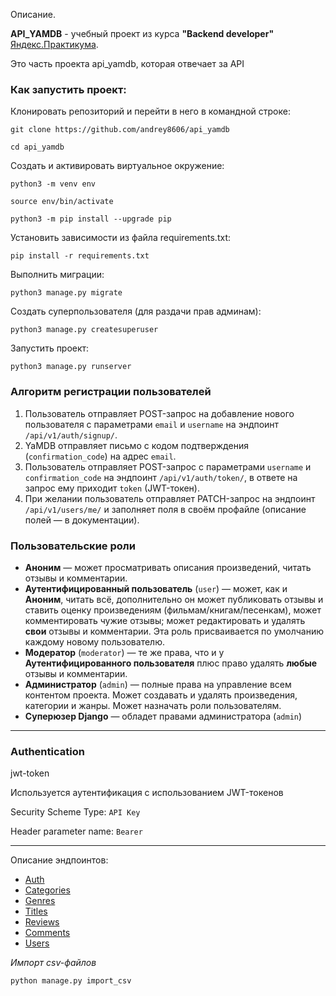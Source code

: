 
Описание.  

**API_YAMDB** - учебный проект из курса **"Backend developer"** [Яндекс.Практикума](https://praktikum.yandex.ru/backend-developer/).



Это часть проекта api_yamdb, которая отвечает за API

### Как запустить проект:

Клонировать репозиторий и перейти в него в командной строке:

```
git clone https://github.com/andrey8606/api_yamdb
```

```
cd api_yamdb
```

Cоздать и активировать виртуальное окружение:

```
python3 -m venv env
```

```
source env/bin/activate
```

```
python3 -m pip install --upgrade pip
```

Установить зависимости из файла requirements.txt:

```
pip install -r requirements.txt
```

Выполнить миграции:

```
python3 manage.py migrate
```
Создать суперпользователя (для раздачи прав админам):

```
python3 manage.py createsuperuser
```

Запустить проект:

```
python3 manage.py runserver
```

### Алгоритм регистрации пользователей

1. Пользователь отправляет POST-запрос на добавление нового пользователя с параметрами `email` и `username` на эндпоинт `/api/v1/auth/signup/`.
2. YaMDB отправляет письмо с кодом подтверждения (`confirmation_code`) на адрес `email`.
3. Пользователь отправляет POST-запрос с параметрами `username` и `confirmation_code` на эндпоинт `/api/v1/auth/token/`, в ответе на запрос ему приходит `token` (JWT-токен).
4. При желании пользователь отправляет PATCH-запрос на эндпоинт `/api/v1/users/me/` и заполняет поля в своём профайле (описание полей — в документации).

### Пользовательские роли

- **Аноним** — может просматривать описания произведений, читать отзывы и комментарии.
- **Аутентифицированный пользователь** (`user`) — может, как и **Аноним**, читать всё, дополнительно он может публиковать отзывы и ставить оценку произведениям (фильмам/книгам/песенкам), может комментировать чужие отзывы; может редактировать и удалять **свои** отзывы и комментарии. Эта роль присваивается по умолчанию каждому новому пользователю.
- **Модератор** (`moderator`) — те же права, что и у **Аутентифицированного пользователя** плюс право удалять **любые** отзывы и комментарии.
- **Администратор** (`admin`) — полные права на управление всем контентом проекта. Может создавать и удалять произведения, категории и жанры. Может назначать роли пользователям.
- **Суперюзер Django** — обладет правами администратора (`admin`)
***
### Authentication
jwt-token

Используется аутентификация с использованием JWT-токенов

Security Scheme Type: `API Key`

Header parameter name: `Bearer`
***

Описание эндпоинтов:

- [Auth](api_yamdb/static/readme_files/README_Auth.md)
- [Categories](api_yamdb/static/readme_files/README_Categories.md)
- [Genres](api_yamdb/static/readme_files/README_Genres.md)
- [Titles](api_yamdb/static/readme_files/README_Titles.md)
- [Reviews](api_yamdb/static/readme_files/README_Reviews.md)
- [Comments](api_yamdb/static/readme_files/README_Comments.md)
- [Users](api_yamdb/static/readme_files/README_Users.md)

*Импорт csv-файлов*

```python
python manage.py import_csv
```

